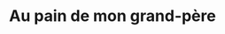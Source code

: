 ---
title: "Au pain de mon grand-père"
url: /schiltigheim/au-pain-de-mon-grand-pere/
shop: Bäckerei
---